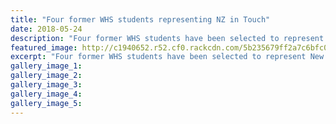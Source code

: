 ```yaml
---
title: "Four former WHS students representing NZ in Touch"
date: 2018-05-24
description: "Four former WHS students have been selected to represent NZ Touch teams..."
featured_image: http://c1940652.r52.cf0.rackcdn.com/5b235679ff2a7c6bfc0023ad/Ruhia--Mitchell-RCP-24-may.gif
excerpt: "Four former WHS students have been selected to represent New Zealand Touch Rugby teams."
gallery_image_1: 
gallery_image_2: 
gallery_image_3: 
gallery_image_4: 
gallery_image_5: 
---
```

